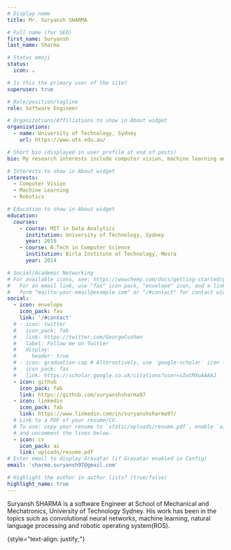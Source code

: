 ```yaml
---
# Display name
title: Mr. Suryansh SHARMA

# Full name (for SEO)
first_name: Suryansh
last_name: Sharma

# Status emoji
status:
  icon: ☕️

# Is this the primary user of the site?
superuser: true

# Role/position/tagline
role: Software Engineer

# Organizations/Affiliations to show in About widget
organizations:
  - name: University of Technology, Sydney
    url: https://www.uts.edu.au/

# Short bio (displayed in user profile at end of posts)
bio: My research interests include computer vision, machine learning and robotics.

# Interests to show in About widget
interests:
  - Computer Vision
  - Machine Learning
  - Robotics

# Education to show in About widget
education:
  courses:
    - course: MIT in Data Analytics
      institution: University of Technology, Sydney
      year: 2019
    - course: B.Tech in Computer Science
      institution: Birla Institute of Technology, Mesra
      year: 2014

# Social/Academic Networking
# For available icons, see: https://wowchemy.com/docs/getting-started/page-builder/#icons
#   For an email link, use "fas" icon pack, "envelope" icon, and a link in the
#   form "mailto:your-email@example.com" or "/#contact" for contact widget.
social:
  - icon: envelope
    icon_pack: fas
    link: '/#contact'
  # - icon: twitter
  #   icon_pack: fab
  #   link: https://twitter.com/GeorgeCushen
  #   label: Follow me on Twitter
  #   display:
  #     header: true
  # - icon: graduation-cap # Alternatively, use `google-scholar` icon from `ai` icon pack
  #   icon_pack: fas
  #   link: https://scholar.google.co.uk/citations?user=sIwtMXoAAAAJ
  - icon: github
    icon_pack: fab
    link: https://github.com/suryanshsharma97
  - icon: linkedin
    icon_pack: fab
    link: https://www.linkedin.com/in/suryanshsharma97/
  # Link to a PDF of your resume/CV.
  # To use: copy your resume to `static/uploads/resume.pdf`, enable `ai` icons in `params.yaml`,
  # and uncomment the lines below.
  - icon: cv 
    icon_pack: ai
    link: uploads/resume.pdf 
# Enter email to display Gravatar (if Gravatar enabled in Config)
email: 'sharma.suryansh97@gmail.com'

# Highlight the author in author lists? (true/false)
highlight_name: true
---
```

Suryansh SHARMA is a software Engineer at School of Mechanical and Mechatronics, University of Technology Sydney. His work has been in the topics such as convolutional neural networks, machine learning, natural language processing and robotic operating system(ROS).  

{style="text-align: justify;"}
